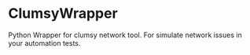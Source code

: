 # ClumsyWrapper

Python Wrapper for clumsy network tool.
For simulate network issues in your automation tests.
